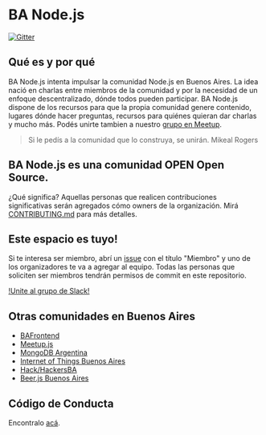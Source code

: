 # BA Node.js

[![Gitter](https://badges.gitter.im/Join%20Chat.svg)](https://gitter.im/banodejs/miembros?utm_source=badge&utm_medium=badge&utm_campaign=pr-badge)

## Qué es y por qué

BA Node.js intenta impulsar la comunidad Node.js en Buenos Aires. La idea nació en charlas entre miembros de la comunidad y por la necesidad de un enfoque descentralizado, dónde todos pueden participar. BA Node.js dispone de los recursos para que la propia comunidad genere contenido, lugares dónde hacer preguntas, recursos para quiénes quieran dar charlas y mucho más. Podés unirte tambien a nuestro [grupo en Meetup][1].

> Si le pedís a la comunidad que lo construya, se unirán. Mikeal Rogers


## BA Node.js es una comunidad OPEN Open Source. 

¿Qué significa? Aquellas personas que realicen contribuciones significativas serán agregados cómo owners de la organización. Mirá [CONTRIBUTING.md][2] para más detalles.

## Este espacio es tuyo!
Si te interesa ser miembro, abrí un [issue][9] con el título "Miembro" y uno de los organizadores te va a agregar al equipo.
Todas las personas que soliciten ser miembros tendrán permisos de commit en este repositorio.

[!Unite al grupo de Slack!](http://meetupjs.herokuapp.com/)

## Otras comunidades en Buenos Aires
- [BAFrontend][4]
- [Meetup.js][5]
- [MongoDB Argentina][6]
- [Internet of Things Buenos Aires][7]
- [Hack/HackersBA][8]
- [Beer.js Buenos Aires][10]

## Código de Conducta
Encontralo [acá][3].

[1]: http://www.meetup.com/BANode-Meetup/
[2]: https://github.com/banodejs/miembros/blob/master/CONTRIBUTING.md
[3]: https://github.com/banodejs/miembros/blob/master/CONDUCT.md
[4]: http://www.meetup.com/BAFrontend/
[5]: http://www.meetup.com/Meetup-js/
[6]: http://www.meetup.com/MongoDB-Argentina/
[7]: http://www.meetup.com/IoT-Buenos-Aires/
[8]: http://www.meetup.com/HacksHackersBA/
[9]: https://github.com/banodejs/miembros/issues/new
[10]: http://www.meetup.com/Beer-js-Buenos-Aires
